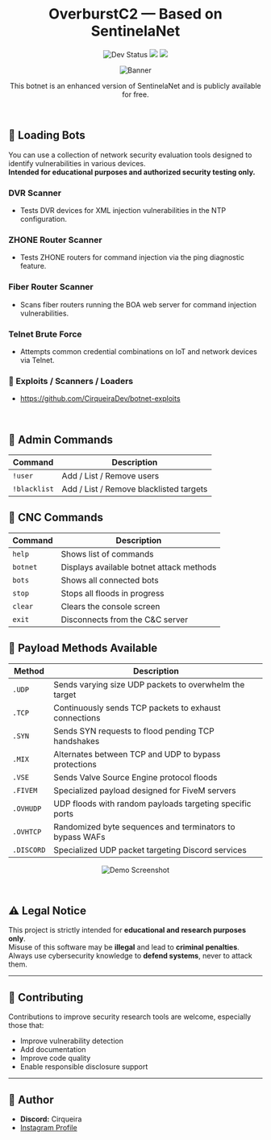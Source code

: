 <div align="center">
  <h1>OverburstC2 — Based on SentinelaNet</h1>
  
  <p align="center">
    <img src="https://img.shields.io/badge/status-dev-blue?style=for-the-badge&logo=python" alt="Dev Status">
    <img src="https://img.shields.io/badge/version-1.0-blueviolet?style=for-the-badge&logo=github">
    <img src="https://komarev.com/ghpvc/?username=CirqueiraDev&style=for-the-badge&color=blueviolet&label=Views">
  </p>
  <p align="center">
    <img src="https://github.com/user-attachments/assets/cadc2e29-6d15-4e1a-b70b-639ae325d7d8" alt="Banner">
  </p>
  <p>
    This botnet is an enhanced version of SentinelaNet and is publicly available for free.
  </p>
</div>

<br/>

## 🔧 Loading Bots

You can use a collection of network security evaluation tools designed to identify vulnerabilities in various devices.  
**Intended for educational purposes and authorized security testing only.**

### **DVR Scanner**
- Tests DVR devices for XML injection vulnerabilities in the NTP configuration.

### **ZHONE Router Scanner**
- Tests ZHONE routers for command injection via the ping diagnostic feature.

### **Fiber Router Scanner**
- Scans fiber routers running the BOA web server for command injection vulnerabilities.

### **Telnet Brute Force**
- Attempts common credential combinations on IoT and network devices via Telnet.

### 🧪 Exploits / Scanners / Loaders
- https://github.com/CirqueiraDev/botnet-exploits

<br/>

## 🔐 Admin Commands

| Command | Description |
|--------|-------------|
| `!user` | Add / List / Remove users |
| `!blacklist` | Add / List / Remove blacklisted targets |

## 🧠 CNC Commands

| Command | Description |
|--------|-------------|
| `help`     | Shows list of commands |
| `botnet`   | Displays available botnet attack methods |
| `bots`     | Shows all connected bots |
| `stop`     | Stops all floods in progress |
| `clear`    | Clears the console screen |
| `exit`     | Disconnects from the C&C server |

## 🚀 Payload Methods Available

| Method | Description |
|--------|-------------|
| `.UDP`     | Sends varying size UDP packets to overwhelm the target |
| `.TCP`     | Continuously sends TCP packets to exhaust connections |
| `.SYN`     | Sends SYN requests to flood pending TCP handshakes |
| `.MIX`     | Alternates between TCP and UDP to bypass protections |
| `.VSE`     | Sends Valve Source Engine protocol floods |
| `.FIVEM`   | Specialized payload designed for FiveM servers |
| `.OVHUDP`  | UDP floods with random payloads targeting specific ports |
| `.OVHTCP`  | Randomized byte sequences and terminators to bypass WAFs |
| `.DISCORD` | Specialized UDP packet targeting Discord services |

<p align="center">
  <img src="https://github.com/user-attachments/assets/8ec3e976-3fbe-43f7-831f-cd8859a74d4a" alt="Demo Screenshot">
</p>

<br/>

## ⚠️ Legal Notice

This project is strictly intended for **educational and research purposes only**.  
Misuse of this software may be **illegal** and lead to **criminal penalties**.  
Always use cybersecurity knowledge to **defend systems**, never to attack them.

---

## 🤝 Contributing

Contributions to improve security research tools are welcome, especially those that:
- Improve vulnerability detection
- Add documentation
- Improve code quality
- Enable responsible disclosure support

---

## 👤 Author

- **Discord:** Cirqueira  
- [Instagram Profile](https://www.instagram.com/cirqueirax/)
